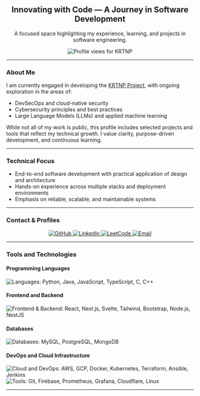 <h2 align="center">Innovating with Code — A Journey in Software Development</h2>

<p align="center">A focused space highlighting my experience, learning, and projects in software engineering.</p>

<p align="center">
  <img src="https://komarev.com/ghpvc/?username=krtnp&label=Profile%20views&color=grey&style=flat" alt="Profile views for KRTNP" />
</p>

---

### About Me

I am currently engaged in developing the [KRTNP Project](https://github.com/KRTNP/KRTNP), with ongoing exploration in the areas of:

- DevSecOps and cloud-native security
- Cybersecurity principles and best practices
- Large Language Models (LLMs) and applied machine learning

While not all of my work is public, this profile includes selected projects and tools that reflect my technical growth. I value clarity, purpose-driven development, and continuous learning.

---

### Technical Focus

- End-to-end software development with practical application of design and architecture  
- Hands-on experience across multiple stacks and deployment environments  
- Emphasis on reliable, scalable, and maintainable systems  

---

### Contact & Profiles

<p align="center">
  <a href="https://github.com/KRTNP" target="_blank">
    <img src="https://img.shields.io/badge/GitHub-000000?style=for-the-badge&logo=github&logoColor=white" alt="GitHub" />
  </a>
  <a href="https://www.linkedin.com/in/nattaphon-honghin-272407289/" target="_blank">
    <img src="https://img.shields.io/badge/LinkedIn-0A66C2?style=for-the-badge&logo=linkedin&logoColor=white" alt="LinkedIn" />
  </a>
  <a href="https://leetcode.com/Nattaphon_Honghin/" target="_blank">
    <img src="https://img.shields.io/badge/LeetCode-F7B801?style=for-the-badge&logo=leetcode&logoColor=black" alt="LeetCode" />
  </a>
  <a href="#" onclick="location.href='mailto:'+['nattaphon','.honghin','@gmail','.com'].join('');" target="_blank">
    <img src="https://img.shields.io/badge/Email-grey?style=for-the-badge&logo=gmail&logoColor=white" alt="Email" />
  </a>
</p>

---

### Tools and Technologies

#### Programming Languages
<p>
  <img src="https://skillicons.dev/icons?i=py,java,js,ts,c,cpp" alt="Languages: Python, Java, JavaScript, TypeScript, C, C++" />
</p>

#### Frontend and Backend
<p>
  <img src="https://skillicons.dev/icons?i=react,nextjs,svelte,tailwind,bootstrap,nodejs,nestjs" alt="Frontend & Backend: React, Next.js, Svelte, Tailwind, Bootstrap, Node.js, NestJS" />
</p>

#### Databases
<p>
  <img src="https://skillicons.dev/icons?i=mysql,postgres,mongodb" alt="Databases: MySQL, PostgreSQL, MongoDB" />
</p>

#### DevOps and Cloud Infrastructure
<p>
  <img src="https://skillicons.dev/icons?i=aws,gcp,docker,kubernetes,terraform,ansible,jenkins" alt="Cloud and DevOps: AWS, GCP, Docker, Kubernetes, Terraform, Ansible, Jenkins" />
  <br/>
  <img src="https://skillicons.dev/icons?i=git,firebase,prometheus,grafana,cloudflare,linux" alt="Tools: Git, Firebase, Prometheus, Grafana, Cloudflare, Linux" />
</p>

---


